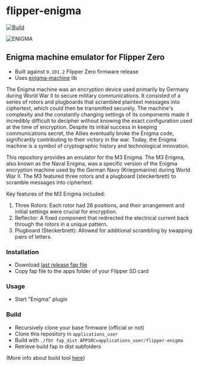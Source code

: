 # flipper-enigma

[![Build](https://github.com/xtruan/flipper-enigma/actions/workflows/build.yml/badge.svg?branch=main)](https://github.com/xtruan/flipper-enigma/actions/workflows/build.yml)

![ENIGMA](https://github.com/xtruan/flipper-enigma/blob/main/catalog/startscreen.png)

## Enigma machine emulator for Flipper Zero
- Built against `0.101.2` Flipper Zero firmware release
- Uses [enigma-machine](https://github.com/LeonardoE95/enigma-machine) lib

The Enigma machine was an encryption device used primarily by Germany during World War II to secure military communications. It consisted of a series of rotors and plugboards that scrambled plaintext messages into ciphertext, which could then be transmitted securely. The machine's complexity and the constantly changing settings of its components made it incredibly difficult to decipher without knowing the exact configuration used at the time of encryption. Despite its initial success in keeping communications secret, the Allies eventually broke the Enigma code, significantly contributing to their victory in the war. Today, the Enigma machine is a symbol of cryptographic history and technological innovation.

This repository provides an emulator for the M3 Enigma. The M3 Enigma, also known as the Naval Enigma, was a specific version of the Enigma encryption machine used by the German Navy (Kriegsmarine) during World War II. The M3 featured three rotors and a plugboard (steckerbrett) to scramble messages into ciphertext.

Key features of the M3 Enigma included:

1. Three Rotors: Each rotor had 26 positions, and their arrangement and initial settings were crucial for encryption.
2. Reflector: A fixed component that redirected the electrical current back through the rotors in a unique pattern.
3. Plugboard (Steckerbrett): Allowed for additional scrambling by swapping pairs of letters.

### Installation

- Download [last release fap file](https://github.com/xtruan/flipper-enigma/releases/latest)
- Copy fap file to the apps folder of your Flipper SD card

### Usage

- Start "Enigma" plugin

### Build

- Recursively clone your base firmware (official or not)
- Clone this repository in `applications_user`
- Build with `./fbt fap_dist APPSRC=applications_user/flipper-enigma`
- Retrieve build fap in dist subfolders

(More info about build tool [here](https://github.com/flipperdevices/flipperzero-firmware/blob/dev/documentation/fbt.md))

### 


